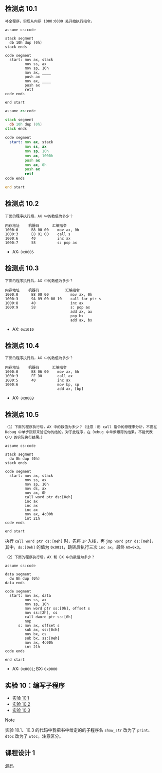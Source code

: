 ## 检测点 10.1

```
补全程序，实现从内存 1000:0000 处开始执行指令。

assume cs:code

stack segment
  db 10h dup (0h)
stack ends

code segment
  start: mov ax, stack
         mov ss, ax
         mov sp, 10h
         mov ax, ____
         push ax
         mov ax, ____
         push ax
         retf
code ends

end start
```

```asm
assume cs:code

stack segment
  db 10h dup (0h)
stack ends

code segment
  start: mov ax, stack
         mov ss, ax
         mov sp, 10h
         mov ax, 1000h
         push ax
         mov ax, 0h
         push ax
         retf
code ends

end start
```

## 检测点 10.2

```
下面的程序执行后，AX 中的数值为多少？

内存地址    机器码      汇编指令
1000:0      B8 00 00    mov ax, 0h
1000:3      E8 01 00    call s
1000:6      40          inc ax
1000:7      58          s: pop ax
```

- AX: `0x0006`

## 检测点 10.3

```
下面的程序执行后，AX 中的数值为多少？

内存地址    机器码            汇编指令
1000:0      B8 00 00          mov ax, 0h
1000:3      9A 09 00 00 10    call far ptr s
1000:8      40                inc ax
1000:9      58                s: pop ax
                              add ax, ax
                              pop bx
                              add ax, bx
```

- AX: `0x1010`

## 检测点 10.4

```
下面的程序执行后，AX 中的数值为多少？

内存地址    机器码      汇编指令
1000:0      B8 06 00    mov ax, 6h
1000:3      FF D0       call ax
1000:5      40          inc ax
1000:6                  mov bp, sp
                        add ax, [bp]
```

- AX: `0x000B`

## 检测点 10.5

```
（1）下面的程序执行后，AX 中的数值为多少？（注意：用 call 指令的原理来分析，不要在 Debug 中单步跟踪来验证你的结论。对于此程序，在 Debug 中单步跟踪的结果，不能代表 CPU 的实际执行结果。）

assume cs:code

stack segment
  dw 8h dup (0h)
stack ends

code segment
  start: mov ax, stack
         mov ss, ax
         mov sp, 10h
         mov ds, ax
         mov ax, 0h
         call word ptr ds:[0eh]
         inc ax
         inc ax
         inc ax
         mov ax, 4c00h
         int 21h
code ends

end start
```

执行 `call word ptr ds:[0eh]` 时，先将 `IP` 入栈，再 `jmp word ptr ds:[0eh]`，其中，`ds:[0eh]` 的值为 `0x0011`，跳转后执行三次 `inc ax`。最终 `AX=0x3`。

```
（2）下面的程序执行后，AX 和 BX 中的数值为多少？

assume cs:code

data segment
  dw 8h dup (0h)
data ends

code segment
  start: mov ax, data
         mov ss, ax
         mov sp, 10h
         mov word ptr ss:[0h], offset s
         mov ss:[2h], cs
         call dword ptr ss:[0h]
         nop
      s: mov ax, offset s
         sub ax, ss:[0ch]
         mov bx, cs
         sub bx, ss:[0eh]
         mov ax, 4c00h
         int 21h
code ends

end start
```

- AX: `0x0001`; BX: `0x0000`

## 实验 10：编写子程序

- [实验 10.1](../codes/lab_10-1.asm)
- [实验 10.2](../codes/lab_10-2.asm)
- [实验 10.3](../codes/lab_10-3.asm)

> [!NOTE]
> 实验 10.1、10.3 的代码中我把书中给定的的子程序名 `show_str` 改为了 `print`、`dtoc` 改为了 `wtoc`。注意区分。

## 课程设计 1

[源码](../codes/project_1.asm)
